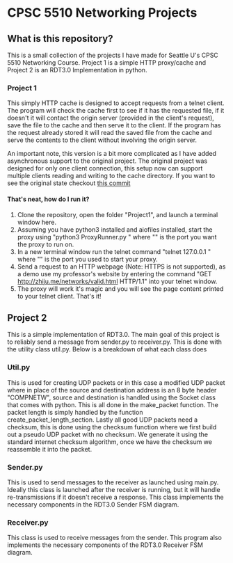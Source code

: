 # CPSC 5510 Networking Projects
## What is this repository?
This is a small collection of the projects I have made for Seattle U's CPSC 5510 Networking Course.  Project 1 is a simple HTTP proxy/cache and Project 2 is an RDT3.0 Implementation in python.

### Project 1  
This simply HTTP cache is designed to accept requests from a telnet client.  The program will check the cache first to see if it has the requested file, if it doesn't it will contact the origin server (provided in the client's request), save the file to the cache and then serve it to the client.  If the program has the request already stored it will read the saved file from the cache and serve the contents to the client without involving the origin server. 

An important note, this version is a bit more complicated as I have added asynchronous support to the original project. The original project was designed for only one client connection, this setup now can support multiple clients reading and writing to the cache directory.  If you want to see the original state checkout [this commit](https://github.com/maslindc2/NetworksProjects/tree/5380647170206176a99b21fd290220be901d9058)
#### That's neat, how do I run it?
1. Clone the repository, open the folder "Project1", and launch a terminal window here.
2. Assuming you have python3 installed and aiofiles installed, start the proxy using "python3 ProxyRunner.py <port number>" where "<port number>" is the port you want the proxy to run on.
3. In a new terminal window run the telnet command "telnet 127.0.0.1 <port number>" where "<port number>" is the port you used to start your proxy.
4. Send a request to an HTTP webpage (Note: HTTPS is not supported), as a demo use my professor's website by entering the command "GET http://zhiju.me/networks/valid.html HTTP/1.1" into your telnet window.
5. The proxy will work it's magic and you will see the page content printed to your telnet client. That's it!

## Project 2
This is a simple implementation of RDT3.0.  The main goal of this project is to reliably send a message from sender.py to receiver.py.  This is done with the utility class util.py. Below is a breakdown of what each class does

### Util.py
This is used for creating UDP packets or in this case a modified UDP packet where in place of the source and destination address is an 8 byte header "COMPNETW", source and destination is handled using the Socket class that comes with python. This is all done in the make_packet function. The packet length is simply handled by the function create_packet_length_section.  Lastly all good UDP packets need a checksum, this is done using the checksum function where we first build out a pseudo UDP packet with no checksum.  We generate it using the standard internet checksum algorithm, once we have the checksum we reassemble it into the packet. 

### Sender.py
This is used to send messages to the receiver as launched using main.py.  Ideally this class is launched after the receiver is running, but it will handle re-transmissions if it doesn't receive a response.  This class implements the necessary components in the RDT3.0 Sender FSM diagram. 

### Receiver.py
This class is used to receive messages from the sender. This program also implements the necessary components of the RDT3.0 Receiver FSM diagram.
